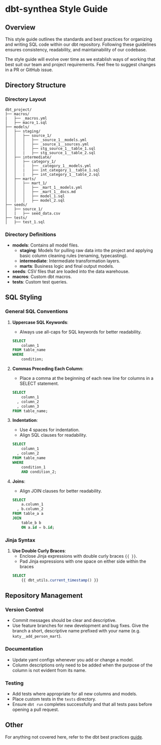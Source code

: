 # dbt-synthea Style Guide

## Overview

This style guide outlines the standards and best practices for organizing and writing SQL code within our dbt repository. Following these guidelines ensures consistency, readability, and maintainability of our codebase.  

The style guide will evolve over time as we establish ways of working that best suit our team and project requirements.  Feel free to suggest changes in a PR or GitHub issue. 

## Directory Structure

### Directory Layout

```plaintext
dbt_project/
├── macros/
|   ├── _macros.yml
│   ├── macro_1.sql
├── models/
│   ├── staging/
│   │   ├── source_1/
│   │   │   ├── _source_1__models.yml
│   │   │   ├── _source_1__sources.yml
│   │   │   ├── stg_source_1__table_1.sql
│   │   |   ├── stg_source_1__table_2.sql
│   ├── intermediate/
│   │   ├── category_1/
│   │   |   ├── _category_1__models.yml
│   │   |   ├── int_category_1__table_1.sql
│   │   |   ├── int_category_1__table_2.sql
│   ├── marts/
│   │   ├── mart_1/
│   │   │   ├── _mart_1__models.yml
│   │   │   ├── _mart_1__docs.md
│   │   │   ├── model_1.sql
│   │   │   ├── model_2.sql
├── seeds/
│   ├── source_1/
│   |   ├── seed_data.csv
├── tests/
│   ├── test_1.sql
```

### Directory Definitions

- **models**: Contains all model files.
  - **staging**: Models for pulling raw data into the project and applying basic column cleaning rules (renaming, typecasting).
  - **intermediate**: Intermediate transformation layers.
  - **marts**: Business logic and final output models.
- **seeds**: CSV files that are loaded into the data warehouse.
- **macros**: Custom dbt macros.
- **tests**: Custom test queries.

## SQL Styling

### General SQL Conventions

1. **Uppercase SQL Keywords**:
   - Always use all-caps for SQL keywords for better readability.
   ```sql
   SELECT
       column_1
   FROM table_name
   WHERE
       condition;
   ```

2. **Commas Preceding Each Column**:
   - Place a comma at the beginning of each new line for columns in a SELECT statement.
   ```sql
   SELECT
       column_1
     , column_2
     , column_3
   FROM table_name;
   ```

3. **Indentation**:
   - Use 4 spaces for indentation.
   - Align SQL clauses for readability.
   ```sql
   SELECT
       column_1
     , column_2
   FROM table_name
   WHERE
       condition_1
       AND condition_2;
   ```

4. **Joins**:
   - Align JOIN clauses for better readability.
   ```sql
   SELECT
       a.column_1
     , b.column_2
   FROM table_a a
   JOIN
       table_b b
       ON a.id = b.id;
   ```
### Jinja Syntax

1. **Use Double Curly Braces**:
   - Enclose Jinja expressions with double curly braces `{{ }}`.
   - Pad Jinja expressions with one space on either side within the braces
   ```sql
   SELECT
       {{ dbt_utils.current_timestamp() }}
   ```

## Repository Management

### Version Control

- Commit messages should be clear and descriptive.
- Use feature branches for new development and bug fixes.  Give the branch a short, descriptive name prefixed with your name (e.g. `katy__add_person_mart`).

### Documentation

- Update yaml configs whenever you add or change a model.
- Column descriptions only need to be added when the purpose of the column is not evident from its name.

### Testing

- Add tests where appropriate for all new columns and models.
- Place custom tests in the `tests` directory.
- Ensure `dbt run` completes successfully and that all tests pass before opening a pull request.

## Other

For anything not covered here, refer to the dbt best practices [guide](https://docs.getdbt.com/best-practices).